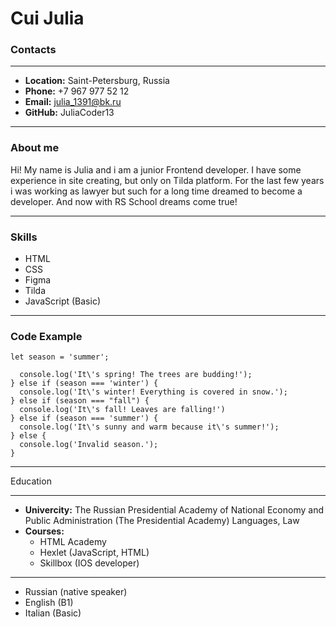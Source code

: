 # Cui Julia
### Contacts
***
* **Location:** Saint-Petersburg, Russia
* **Phone:** +7 967 977 52 12
* **Email:** julia_1391@bk.ru
* **GitHub:** JuliaCoder13
***
### About me
Hi! My name is Julia and i am a junior Frontend developer. I have some experience in site creating, but only on Tilda platform. For the last few years i was working as lawyer but such for a long time dreamed to become a developer. And now with RS School dreams come true!
***
### Skills
* HTML
* CSS
* Figma
* Tilda
* JavaScript (Basic)
***
### Code Example

` let season = 'summer'; `

``` if (season === 'spring') {
  console.log('It\'s spring! The trees are budding!');
} else if (season === 'winter') {
  console.log('It\'s winter! Everything is covered in snow.');
} else if (season === "fall") {
  console.log('It\'s fall! Leaves are falling!')
} else if (season === 'summer') {
  console.log('It\'s sunny and warm because it\'s summer!');
} else {
  console.log('Invalid season.');
} 
```
***
Education
***
* **Univercity:** The Russian Presidential Academy of National Economy and Public Administration (The Presidential Academy)
Languages, Law 
* **Courses:**
    + HTML Academy
    + Hexlet (JavaScript, HTML)
    + Skillbox (IOS developer)
***
* Russian (native speaker)
* English (B1)
* Italian (Basic)